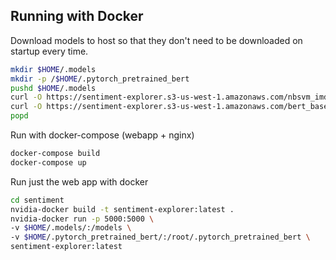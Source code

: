 ## Running with Docker

Download models to host so that they don't need to be downloaded on startup every time.

```bash
mkdir $HOME/.models
mkdir -p /$HOME/.pytorch_pretrained_bert
pushd $HOME/.models
curl -O https://sentiment-explorer.s3-us-west-1.amazonaws.com/nbsvm_imdb_sent_500.pkl
curl -O https://sentiment-explorer.s3-us-west-1.amazonaws.com/bert_base_1000.tar.gz
popd
```

Run with docker-compose (webapp + nginx)

```bash
docker-compose build
docker-compose up
```

Run just the web app with docker

```bash
cd sentiment
nvidia-docker build -t sentiment-explorer:latest .
nvidia-docker run -p 5000:5000 \
-v $HOME/.models/:/models \
-v $HOME/.pytorch_pretrained_bert/:/root/.pytorch_pretrained_bert \
sentiment-explorer:latest
```

